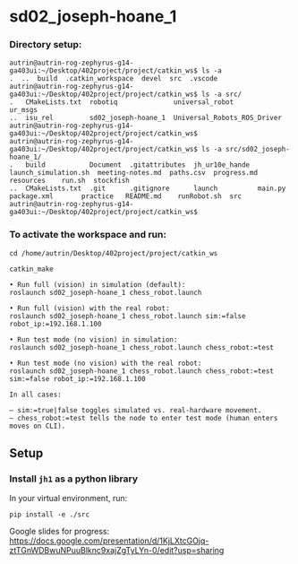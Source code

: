 # sd02_joseph-hoane_1

### Directory setup:
	autrin@autrin-rog-zephyrus-g14-ga403ui:~/Desktop/402project/project/catkin_ws$ ls -a
	.  ..  build  .catkin_workspace  devel  src  .vscode
	autrin@autrin-rog-zephyrus-g14-ga403ui:~/Desktop/402project/project/catkin_ws$ ls -a src/
	.   CMakeLists.txt  robotiq              universal_robot              ur_msgs
	..  isu_rel         sd02_joseph-hoane_1  Universal_Robots_ROS_Driver
	autrin@autrin-rog-zephyrus-g14-ga403ui:~/Desktop/402project/project/catkin_ws$ 
	autrin@autrin-rog-zephyrus-g14-ga403ui:~/Desktop/402project/project/catkin_ws$ ls -a src/sd02_joseph-hoane_1/
	.   build           Document  .gitattributes  jh_ur10e_hande  launch_simulation.sh  meeting-notes.md  paths.csv  progress.md  resources    run.sh  stockfish
	..  CMakeLists.txt  .git      .gitignore      launch          main.py               package.xml       practice   README.md    runRobot.sh  src
	autrin@autrin-rog-zephyrus-g14-ga403ui:~/Desktop/402project/project/catkin_ws$ 

### To activate the workspace and run:
	
	cd /home/autrin/Desktop/402project/project/catkin_ws
	
	catkin_make
	
	• Run full (vision) in simulation (default):
	roslaunch sd02_joseph‑hoane_1 chess_robot.launch

	• Run full (vision) with the real robot:
	roslaunch sd02_joseph‑hoane_1 chess_robot.launch sim:=false robot_ip:=192.168.1.100

	• Run test mode (no vision) in simulation:
	roslaunch sd02_joseph‑hoane_1 chess_robot.launch chess_robot:=test

	• Run test mode (no vision) with the real robot:
	roslaunch sd02_joseph‑hoane_1 chess_robot.launch chess_robot:=test sim:=false robot_ip:=192.168.1.100

	In all cases:

	– sim:=true|false toggles simulated vs. real‐hardware movement.
	– chess_robot:=test tells the node to enter test mode (human enters moves on CLI).

## Setup

### Install `jh1` as a python library

In your virtual environment, run:

```
pip install -e ./src

```
Google slides for progress: https://docs.google.com/presentation/d/1KjLXtcGOjq-ztTGnWDBwuNPuuBlknc9xajZgTyLYn-0/edit?usp=sharing
